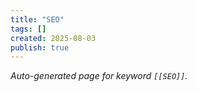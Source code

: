 ```yaml
---
title: "SEO"
tags: []
created: 2025-08-03
publish: true
---
```


_Auto-generated page for keyword `[[SEO]]`._

